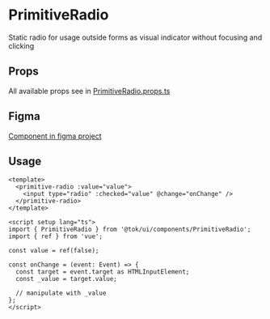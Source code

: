 # PrimitiveRadio

Static radio for usage outside forms as visual indicator without focusing and clicking

## Props

All available props see in [PrimitiveRadio.props.ts](./PrimitiveRadio.props.ts)

## Figma

[Component in figma project](https://www.figma.com/file/ssQqPZ2vqZhD4QF2xyCTd2/Telegram-Onboarding--ToolKit?type=design&node-id=139-1044&mode=design&t=4lD7Uxk1RttOTrGK-0)

## Usage

```vue
<template>
  <primitive-radio :value="value">
    <input type="radio" :checked="value" @change="onChange" />
  </primitive-radio>
</template>

<script setup lang="ts">
import { PrimitiveRadio } from '@tok/ui/components/PrimitiveRadio';
import { ref } from 'vue';

const value = ref(false);

const onChange = (event: Event) => {
  const target = event.target as HTMLInputElement;
  const _value = target.value;

  // manipulate with _value
};
</script>
```
